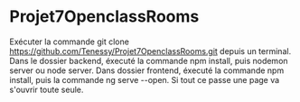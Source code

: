 # Projet7OpenclassRooms
Exécuter la commande git clone https://github.com/Tenessy/Projet7OpenclassRooms.git depuis un terminal.
Dans le dossier backend, éxecuté la commande npm install, puis nodemon server ou node server.
Dans dossier frontend, éxecuté la commande npm install, puis la commande ng serve --open.
Si tout ce passe une page va s'ouvrir toute seule.
